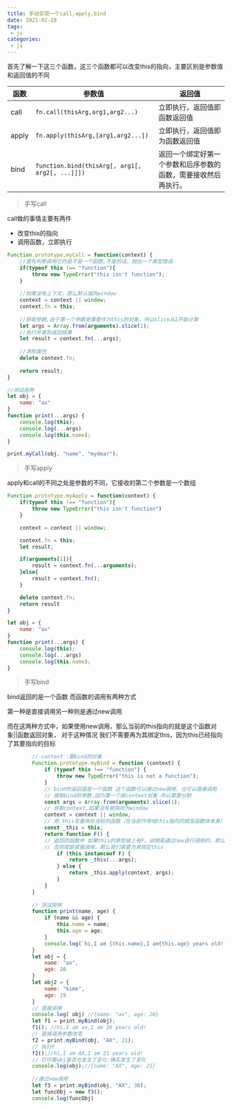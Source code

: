 ```yaml
---
title: 手动实现一个call,apply,bind
date: 2021-02-28
tags:
 - js
categories:
 - js
---
```


首先了解一下这三个函数，这三个函数都可以改变this的指向，主要区别是参数值和返回值的不同

| 函数  | 参数值                                          | 返回值                                                       |
| ----- | ----------------------------------------------- | ------------------------------------------------------------ |
| call  | `fn.call(thisArg,arg1,arg2...)`                 | 立即执行，返回值即函数返回值                                 |
| apply | `fn.apply(thisArg,[arg1,arg2...])`              | 立即执行，返回值即为函数返回值                               |
| bind  | `function.bind(thisArg[, arg1[, arg2[, ...]]])` | 返回一个绑定好第一个参数和后序参数的函数，需要接收然后再执行。 |



> 手写call 

call做的事情主要有两件

- 改变this的指向
- 调用函数，立即执行

```js
Function.prototype.myCall = function(context) {
    //首先判断调用它的是不是一个函数,不是的话，抛出一个类型错误
    if(typeof this !== "function"){
        throw new TypeError("this isn't function");
    }
    
    //如果没有上下文，那么默认指向window
    context = context || window;
    context.fn = this;
    
    //获取参数,由于第一个参数是需要作为this的对象，所以slice从1开始计算
    let args = Array.from(arguments).slice(1);
    //执行并拿到返回结果
    let result = context.fn(...args);
    
    //清除属性
    delete context.fn;
    
    return result;
}

//测试用例
let obj = {
    name: "ax"
}
function print(...args) {
    console.log(this);
    console.log(...args)
    console.log(this.name);
}

print.myCall(obj, "name", "mydear");
```

> 手写apply

apply和call的不同之处是参数的不同，它接收的第二个参数是一个数组

```js
Function.prototype.myApply = function(context) {
    if(typeof this !== "function"){
        throw new TypeError("this isn't function")
    }

    context = context || window;

    context.fn = this;
    let result;

    if(arguments[1]){
        result = context.fn(...arguments);
    }else{
        result = context.fn();
    }

    delete context.fn;
    return result
}

let obj = {
    name: "ax"
}
function print(...args) {
    console.log(this);
    console.log(...args)
    console.log(this.name);
}
```

> 手写bind

bind返回的是一个函数 而函数的调用有两种方式

第一种是直接调用另一种则是通过new调用

而在这两种方式中，如果使用new调用，那么当前的this指向的就是这个函数对象||函数返回对象， 对于这种情况 我们不需要再为其绑定this，因为this已经指向了其要指向的目标

```js
        // context :要bind的对象
        Function.prototype.myBind = function (context) {
            if (typeof this !== "function") {
                throw new TypeError("this is not a function");
            }
            // bind的返回值是一个函数 这个函数可以通过new调用，也可以直接调用
            // 提取bind的参数,因为第一个是context对象 所以需要分割
            const args = Array.from(arguments).slice(1);
            // 获取context,如果没有就指向为window
            context = context || window;
            // 用_this变量保存当前的函数（在当前作用域this指向的就是函数体本身）
            const _this = this;
            return function F() {
            // 返回的函数中 如果this的原型链上有F，说明是通过new进行调用的，那么我们不需要为其绑定this
            // 否则就是直接调用，那么我们需要为其绑定this
                if (this instanceof F) {
                    return _this(...args);
                } else {
                    return _this.apply(context, args);
                }
            }
        }
 
        // 测试用例
        function print(name, age) {
            if (name && age) {
                this.name = name;
                this.age = age;
            }
            console.log(`hi,I am {this.name},I am{this.age} years old!`);
        }
        let obj = {
            name: "ax",
            age: 20
        }
        let obj2 = {
            name: "kime",
            age: 19
        }
        // 直接调用
        console.log( obj) //{name: "ax", age: 20}
        let f1 = print.myBind(obj);
        f1(); //hi,I am ax,I am 20 years old!
        // 直接调用参数改变
        f2 = print.myBind(obj, "AX", 21);
        // 执行f
        f2();//hi,I am AX,I am 21 years old!
        // 打印看obj是否也发生了变化:确实发生了变化
        console.log(obj);//{name: "AX", age: 21}
 
        //通过new调用
        let f3 = print.myBind(obj, "AX", 30);
        let funcObj = new f3();
        console.log(funcObj)
```



